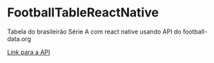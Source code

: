 # FootballTableReactNative
Tabela do brasileirão Série A com react native usando API do football-data.org

[Link para a API](https://www.football-data.org/)
